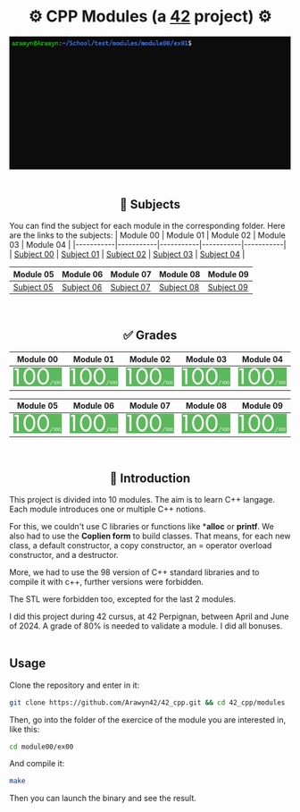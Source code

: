 <div align="center">
  <h1>⚙️ CPP Modules (a <a href="https://42perpignan.fr/">42</a> project) ⚙️</h1>
  <img src="ressources/preview.gif" alt="Preview">
</div><br>

## <div align="center">📃 Subjects</div>
You can find the subject for each module in the corresponding folder. Here are the links to the subjects:
| Module 00 | Module 01 | Module 02 | Module 03 | Module 04 |
|-----------|-----------|-----------|-----------|-----------|
| [Subject 00](modules/module00/fr.subject.pdf) | [Subject 01](modules/module01/en.subject.pdf) | [Subject 02](modules/module02/fr.subject.pdf) | [Subject 03](modules/module03/fr.subject.pdf) | [Subject 04](modules/module04/fr.subject.pdf) |

| Module 05 | Module 06 | Module 07 | Module 08 | Module 09 |
|-----------|-----------|-----------|-----------|-----------|
| [Subject 05](modules/module05/en.subject.pdf) | [Subject 06](modules/module06/en.subject.pdf) | [Subject 07](modules/module07/en.subject.pdf) | [Subject 08](modules/module08/fr.subject.pdf) | [Subject 09](modules/module09/en.subject.pdf) |

<br>

## <div align="center">✅ Grades</div>
| Module 00 | Module 01 | Module 02 | Module 03 | Module 04 |
|-----------|-----------|-----------|-----------|-----------|
| ![drenassi's 42 CPP Module 00 Score](ressources/grade.png) | ![drenassi's 42 CPP Module 01 Score](ressources/grade.png) | ![drenassi's 42 CPP Module 02 Score](ressources/grade.png) | ![drenassi's 42 CPP Module 03 Score](ressources/grade.png) | ![drenassi's 42 CPP Module 04 Score](ressources/grade.png) |

| Module 05 | Module 06 | Module 07 | Module 08 | Module 09 |
|-----------|-----------|-----------|-----------|-----------|
| ![drenassi's 42 CPP Module 05 Score](ressources/grade.png) | ![drenassi's 42 CPP Module 06 Score](ressources/grade.png) | ![drenassi's 42 CPP Module 07 Score](ressources/grade.png) | ![drenassi's 42 CPP Module 08 Score](ressources/grade.png) | ![drenassi's 42 CPP Module 09 Score](ressources/grade.png) |

<br>

## <div align="center">📄 Introduction</div>
This project is divided into 10 modules. The aim is to learn C++ langage. Each module introduces one or multiple C++ notions.

For this, we couldn't use C libraries or functions like ***alloc** or **printf**. We also had to use the **Coplien form** to build classes.
That means, for each new class, a default constructor, a copy constructor, an = operator overload constructor, and a destructor.

More, we had to use the 98 version of C++ standard libraries and to compile it with c++, further versions were forbidden.

The STL were forbidden too, excepted for the last 2 modules.

I did this project during 42 cursus, at 42 Perpignan, between April and June of 2024. A grade of 80% is needed to validate a module. I did all bonuses.
<br><br>

## Usage
Clone the repository and enter in it:
```sh
git clone https://github.com/Arawyn42/42_cpp.git && cd 42_cpp/modules
```
Then, go into the folder of the exercice of the module you are interested in, like this:
```sh
cd module00/ex00
```
And compile it:
```sh
make
```
Then you can launch the binary and see the result.